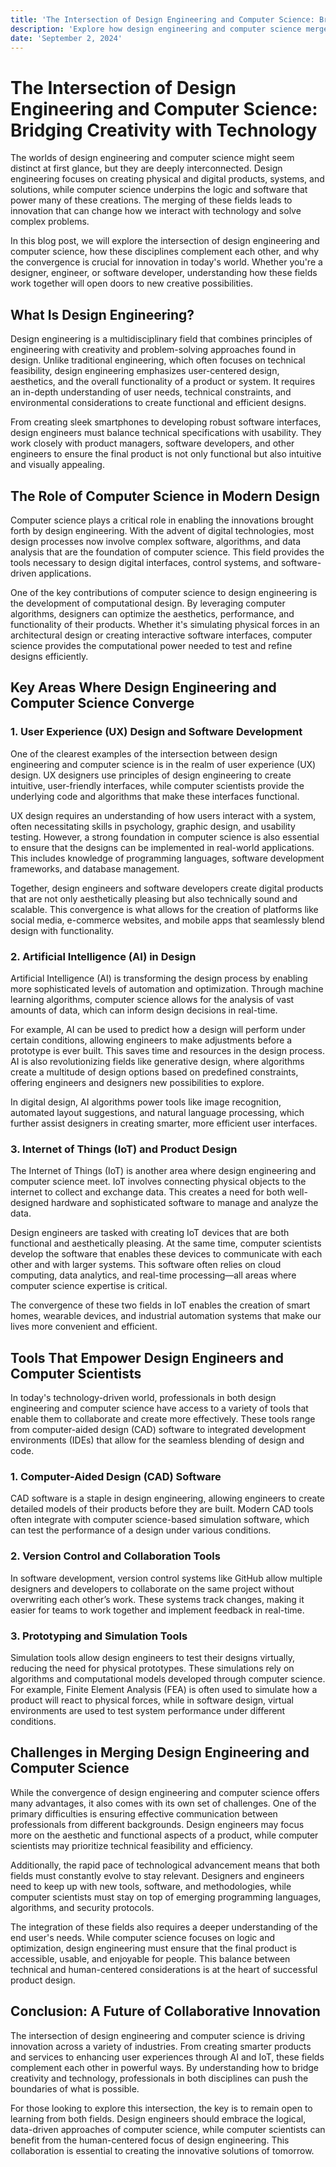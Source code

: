 ```yaml
---
title: 'The Intersection of Design Engineering and Computer Science: Bridging Creativity with Technology'
description: 'Explore how design engineering and computer science merge to create innovative solutions, focusing on the tools, methodologies, and principles driving these fields forward.'
date: 'September 2, 2024'
---
```


# The Intersection of Design Engineering and Computer Science: Bridging Creativity with Technology

The worlds of design engineering and computer science might seem distinct at first glance, but they are deeply interconnected. Design engineering focuses on creating physical and digital products, systems, and solutions, while computer science underpins the logic and software that power many of these creations. The merging of these fields leads to innovation that can change how we interact with technology and solve complex problems.

In this blog post, we will explore the intersection of design engineering and computer science, how these disciplines complement each other, and why the convergence is crucial for innovation in today's world. Whether you're a designer, engineer, or software developer, understanding how these fields work together will open doors to new creative possibilities.

## What Is Design Engineering?

Design engineering is a multidisciplinary field that combines principles of engineering with creativity and problem-solving approaches found in design. Unlike traditional engineering, which often focuses on technical feasibility, design engineering emphasizes user-centered design, aesthetics, and the overall functionality of a product or system. It requires an in-depth understanding of user needs, technical constraints, and environmental considerations to create functional and efficient designs.

From creating sleek smartphones to developing robust software interfaces, design engineers must balance technical specifications with usability. They work closely with product managers, software developers, and other engineers to ensure the final product is not only functional but also intuitive and visually appealing.

## The Role of Computer Science in Modern Design

Computer science plays a critical role in enabling the innovations brought forth by design engineering. With the advent of digital technologies, most design processes now involve complex software, algorithms, and data analysis that are the foundation of computer science. This field provides the tools necessary to design digital interfaces, control systems, and software-driven applications.

One of the key contributions of computer science to design engineering is the development of computational design. By leveraging computer algorithms, designers can optimize the aesthetics, performance, and functionality of their products. Whether it's simulating physical forces in an architectural design or creating interactive software interfaces, computer science provides the computational power needed to test and refine designs efficiently.

## Key Areas Where Design Engineering and Computer Science Converge

### 1. **User Experience (UX) Design and Software Development**

One of the clearest examples of the intersection between design engineering and computer science is in the realm of user experience (UX) design. UX designers use principles of design engineering to create intuitive, user-friendly interfaces, while computer scientists provide the underlying code and algorithms that make these interfaces functional.

UX design requires an understanding of how users interact with a system, often necessitating skills in psychology, graphic design, and usability testing. However, a strong foundation in computer science is also essential to ensure that the designs can be implemented in real-world applications. This includes knowledge of programming languages, software development frameworks, and database management.

Together, design engineers and software developers create digital products that are not only aesthetically pleasing but also technically sound and scalable. This convergence is what allows for the creation of platforms like social media, e-commerce websites, and mobile apps that seamlessly blend design with functionality.

### 2. **Artificial Intelligence (AI) in Design**

Artificial Intelligence (AI) is transforming the design process by enabling more sophisticated levels of automation and optimization. Through machine learning algorithms, computer science allows for the analysis of vast amounts of data, which can inform design decisions in real-time.

For example, AI can be used to predict how a design will perform under certain conditions, allowing engineers to make adjustments before a prototype is ever built. This saves time and resources in the design process. AI is also revolutionizing fields like generative design, where algorithms create a multitude of design options based on predefined constraints, offering engineers and designers new possibilities to explore.

In digital design, AI algorithms power tools like image recognition, automated layout suggestions, and natural language processing, which further assist designers in creating smarter, more efficient user interfaces.

### 3. **Internet of Things (IoT) and Product Design**

The Internet of Things (IoT) is another area where design engineering and computer science meet. IoT involves connecting physical objects to the internet to collect and exchange data. This creates a need for both well-designed hardware and sophisticated software to manage and analyze the data.

Design engineers are tasked with creating IoT devices that are both functional and aesthetically pleasing. At the same time, computer scientists develop the software that enables these devices to communicate with each other and with larger systems. This software often relies on cloud computing, data analytics, and real-time processing—all areas where computer science expertise is critical.

The convergence of these two fields in IoT enables the creation of smart homes, wearable devices, and industrial automation systems that make our lives more convenient and efficient.

## Tools That Empower Design Engineers and Computer Scientists

In today's technology-driven world, professionals in both design engineering and computer science have access to a variety of tools that enable them to collaborate and create more effectively. These tools range from computer-aided design (CAD) software to integrated development environments (IDEs) that allow for the seamless blending of design and code.

### 1. **Computer-Aided Design (CAD) Software**

CAD software is a staple in design engineering, allowing engineers to create detailed models of their products before they are built. Modern CAD tools often integrate with computer science-based simulation software, which can test the performance of a design under various conditions.

### 2. **Version Control and Collaboration Tools**

In software development, version control systems like GitHub allow multiple designers and developers to collaborate on the same project without overwriting each other’s work. These systems track changes, making it easier for teams to work together and implement feedback in real-time.

### 3. **Prototyping and Simulation Tools**

Simulation tools allow design engineers to test their designs virtually, reducing the need for physical prototypes. These simulations rely on algorithms and computational models developed through computer science. For example, Finite Element Analysis (FEA) is often used to simulate how a product will react to physical forces, while in software design, virtual environments are used to test system performance under different conditions.

## Challenges in Merging Design Engineering and Computer Science

While the convergence of design engineering and computer science offers many advantages, it also comes with its own set of challenges. One of the primary difficulties is ensuring effective communication between professionals from different backgrounds. Design engineers may focus more on the aesthetic and functional aspects of a product, while computer scientists may prioritize technical feasibility and efficiency.

Additionally, the rapid pace of technological advancement means that both fields must constantly evolve to stay relevant. Designers and engineers need to keep up with new tools, software, and methodologies, while computer scientists must stay on top of emerging programming languages, algorithms, and security protocols.

The integration of these fields also requires a deeper understanding of the end user's needs. While computer science focuses on logic and optimization, design engineering must ensure that the final product is accessible, usable, and enjoyable for people. This balance between technical and human-centered considerations is at the heart of successful product design.

## Conclusion: A Future of Collaborative Innovation

The intersection of design engineering and computer science is driving innovation across a variety of industries. From creating smarter products and services to enhancing user experiences through AI and IoT, these fields complement each other in powerful ways. By understanding how to bridge creativity and technology, professionals in both disciplines can push the boundaries of what is possible.

For those looking to explore this intersection, the key is to remain open to learning from both fields. Design engineers should embrace the logical, data-driven approaches of computer science, while computer scientists can benefit from the human-centered focus of design engineering. This collaboration is essential to creating the innovative solutions of tomorrow.
